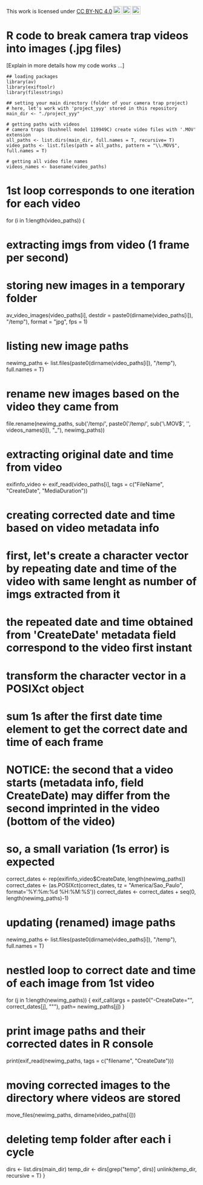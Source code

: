 <p xmlns:cc="http://creativecommons.org/ns#" >This work is licensed under <a href="https://creativecommons.org/licenses/by-nc/4.0/?ref=chooser-v1" target="_blank" rel="license noopener noreferrer" style="display:inline-block;">CC BY-NC 4.0<img style="height:22px!important;margin-left:3px;vertical-align:text-bottom;" src="https://mirrors.creativecommons.org/presskit/icons/cc.svg?ref=chooser-v1" alt=""><img style="height:22px!important;margin-left:3px;vertical-align:text-bottom;" src="https://mirrors.creativecommons.org/presskit/icons/by.svg?ref=chooser-v1" alt=""><img style="height:22px!important;margin-left:3px;vertical-align:text-bottom;" src="https://mirrors.creativecommons.org/presskit/icons/nc.svg?ref=chooser-v1" alt=""></a></p>

# R code to break camera trap videos into images (.jpg files)

[Explain in more details how my code works ...]

``` {r} 
## loading packages
library(av)
library(exiftoolr)
library(filesstrings)
```

``` {r} 
## setting your main directory (folder of your camera trap project)
# here, let's work with 'project_yyy' stored in this repository
main_dir <- "./project_yyy"
```

``` {r} 
# getting paths with videos
# camera traps (bushnell model 119949C) create video files with '.MOV' extension
all_paths <- list.dirs(main_dir, full.names = T, recursive= T)
video_paths <- list.files(path = all_paths, pattern = "\\.MOV$", full.names = T)
```

``` {r} 
# getting all video file names
videos_names <- basename(video_paths)
```
# 1st loop corresponds to one iteration for each video
for (i in 1:length(video_paths)) {
  # extracting imgs from video (1 frame per second)
  # storing new images in a temporary folder
  av_video_images(video_paths[i], destdir = paste0(dirname(video_paths[i]), "/temp"), format = "jpg", fps = 1)
  # listing new image paths
  newimg_paths <- list.files(paste0(dirname(video_paths[i]), "/temp"), full.names = T)
  # rename new images based on the video they came from
  file.rename(newimg_paths, sub('/temp/', paste0('/temp/', sub('\\.MOV$', '', videos_names[i]), "_"), newimg_paths))
  # extracting original date and time from video
  exifinfo_video <- exif_read(video_paths[i], tags = c("FileName", "CreateDate", "MediaDuration"))
  # creating corrected date and time based on video metadata info
  # first, let's create a character vector by repeating date and time of the video with same lenght as number of imgs extracted from it
  # the repeated date and time obtained from 'CreateDate' metadata field correspond to the video first instant
  # transform the character vector in a POSIXct object
  # sum 1s after the first date time element to get the correct date and time of each frame  
  # NOTICE: the second that a video starts (metadata info, field CreateDate) may differ from the second imprinted in the video (bottom of the video)
  # so, a small variation (1s error) is expected
  correct_dates <- rep(exifinfo_video$CreateDate, length(newimg_paths))
  correct_dates <- (as.POSIXct(correct_dates, tz = "America/Sao_Paulo", format='%Y:%m:%d %H:%M:%S'))
  correct_dates <- correct_dates + seq(0, length(newimg_paths)-1)
  # updating (renamed) image paths
  newimg_paths <- list.files(paste0(dirname(video_paths[i]), "/temp"), full.names = T)
  # nestled loop to correct date and time of each image from 1st video 
  for (j in 1:length(newimg_paths)) {
    exif_call(args = paste0("-CreateDate=\"", correct_dates[j], "\""), path= newimg_paths[j])
  }
  # print image paths and their corrected dates in R console
  print(exif_read(newimg_paths, tags = c("filename", "CreateDate")))
  # moving corrected images to the directory where videos are stored
  move_files(newimg_paths, dirname(video_paths[i]))
  # deleting temp folder after each i cycle
  dirs <- list.dirs(main_dir)
  temp_dir <- dirs[grep("temp", dirs)]
  unlink(temp_dir, recursive = T)
}

```